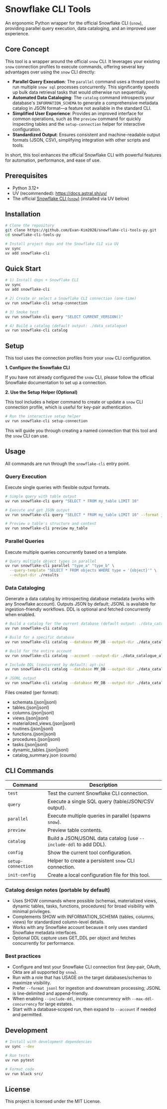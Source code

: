# Snowflake CLI Tools

An ergonomic Python wrapper for the official Snowflake CLI (`snow`), providing parallel query execution, data cataloging, and an improved user experience.

## Core Concept

This tool is a wrapper around the official `snow` CLI. It leverages your existing `snow` connection profiles to execute commands, offering several key advantages over using the `snow` CLI directly:

-   **Parallel Query Execution**: The `parallel` command uses a thread pool to run multiple `snow sql` processes concurrently. This significantly speeds up bulk data retrieval tasks that would otherwise run sequentially.
-   **Automated Data Cataloging**: The `catalog` command introspects your database's `INFORMATION_SCHEMA` to generate a comprehensive metadata catalog in JSON format—a feature not available in the standard CLI.
-   **Simplified User Experience**: Provides an improved interface for common operations, such as the `preview` command for quickly inspecting tables and the `setup-connection` helper for interactive configuration.
-   **Standardized Output**: Ensures consistent and machine-readable output formats (JSON, CSV), simplifying integration with other scripts and tools.

In short, this tool enhances the official Snowflake CLI with powerful features for automation, performance, and ease of use.

## Prerequisites

-   Python 3.12+
-   UV (recommended): https://docs.astral.sh/uv/
-   The official [Snowflake CLI (`snow`)](https://docs.snowflake.com/en/user-guide/snowcli) (installed via UV below)

## Installation

```bash
# Clone the repository
git clone https://github.com/Evan-Kim2028/snowflake-cli-tools-py.git
cd snowflake-cli-tools-py

# Install project deps and the Snowflake CLI via UV
uv sync
uv add snowflake-cli
```


## Quick Start

```bash
# 1) Install deps + Snowflake CLI
uv sync
uv add snowflake-cli

# 2) Create or select a Snowflake CLI connection (one-time)
uv run snowflake-cli setup-connection

# 3) Smoke test
uv run snowflake-cli query "SELECT CURRENT_VERSION()"

# 4) Build a catalog (default output: ./data_catalogue)
uv run snowflake-cli catalog
```

## Setup

This tool uses the connection profiles from your `snow` CLI configuration.

**1. Configure the Snowflake CLI**

If you have not already configured the `snow` CLI, please follow the official Snowflake documentation to set up a connection.

**2. Use the Setup Helper (Optional)**

This tool includes a helper command to create or update a `snow` CLI connection profile, which is useful for key-pair authentication.

```bash
# Run the interactive setup helper
uv run snowflake-cli setup-connection
```

This will guide you through creating a named connection that this tool and the `snow` CLI can use.

## Usage

All commands are run through the `snowflake-cli` entry point.

### Query Execution

Execute single queries with flexible output formats.

```bash
# Simple query with table output
uv run snowflake-cli query "SELECT * FROM my_table LIMIT 10"

# Execute and get JSON output
uv run snowflake-cli query "SELECT * FROM my_table LIMIT 10" --format json

# Preview a table's structure and content
uv run snowflake-cli preview my_table
```

### Parallel Queries

Execute multiple queries concurrently based on a template.

```bash
# Query multiple object types in parallel
uv run snowflake-cli parallel "type_a" "type_b" \
  --query-template "SELECT * FROM objects WHERE type = '{object}'" \
  --output-dir ./results
```

### Data Cataloging

Generate a data catalog by introspecting database metadata (works with any Snowflake account). Outputs JSON by default; JSONL is available for ingestion-friendly workflows. DDL is optional and fetched concurrently when enabled.

```bash
# Build a catalog for the current database (default output: ./data_catalogue)
uv run snowflake-cli catalog

# Build for a specific database
uv run snowflake-cli catalog --database MY_DB --output-dir ./data_catalogue_db

# Build for the entire account
uv run snowflake-cli catalog --account --output-dir ./data_catalogue_all

# Include DDL (concurrent by default; opt-in)
uv run snowflake-cli catalog --database MY_DB --output-dir ./data_catalogue_ddled --include-ddl

# JSONL output
uv run snowflake-cli catalog --database MY_DB --output-dir ./data_catalogue_jsonl --format jsonl
```

Files created (per format):
- schemata.(json|jsonl)
- tables.(json|jsonl)
- columns.(json|jsonl)
- views.(json|jsonl)
- materialized_views.(json|jsonl)
- routines.(json|jsonl)
- functions.(json|jsonl)
- procedures.(json|jsonl)
- tasks.(json|jsonl)
- dynamic_tables.(json|jsonl)
- catalog_summary.json (counts)

## CLI Commands

| Command            | Description                                              |
| ------------------ | -------------------------------------------------------- |
| `test`             | Test the current Snowflake CLI connection.               |
| `query`            | Execute a single SQL query (table/JSON/CSV output).      |
| `parallel`         | Execute multiple queries in parallel (spawns `snow`).    |
| `preview`          | Preview table contents.                                  |
| `catalog`          | Build a JSON/JSONL data catalog (use `--include-ddl` to add DDL). |
| `config`           | Show the current tool configuration.                     |
| `setup-connection` | Helper to create a persistent `snow` CLI connection.     |
| `init-config`      | Create a local configuration file for this tool.         |

### Catalog design notes (portable by default)
- Uses SHOW commands where possible (schemas, materialized views, dynamic tables, tasks, functions, procedures) for broad visibility with minimal privileges.
- Complements SHOW with INFORMATION_SCHEMA (tables, columns, views) for standardized column-level details.
- Works with any Snowflake account because it only uses standard Snowflake metadata interfaces.
- Optional DDL capture uses GET_DDL per object and fetches concurrently for performance.

### Best practices
- Configure and test your Snowflake CLI connection first (key‑pair, OAuth, Okta are all supported by `snow`).
- Run with a role that has USAGE on the target databases/schemas to maximize visibility.
- Prefer `--format jsonl` for ingestion and downstream processing; JSONL is line‑delimited and append‑friendly.
- When enabling `--include-ddl`, increase concurrency with `--max-ddl-concurrency` for large estates.
- Start with a database‑scoped run, then expand to `--account` if needed and permitted.

## Development

```bash
# Install with development dependencies
uv sync --dev

# Run tests
uv run pytest

# Format code
uv run black src/
```

## License

This project is licensed under the MIT License.
